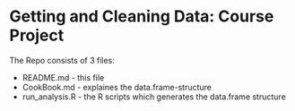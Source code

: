 # Getting and Cleaning Data: Course Project #

The Repo consists of 3 files:

* README.md - this file
* CookBook.md - explaines the data.frame-structure
* run_analysis.R - the R scripts which generates the data.frame structure

